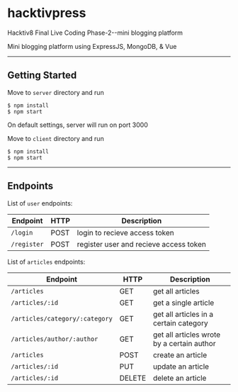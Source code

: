 # hacktivpress
Hacktiv8 Final Live Coding Phase-2--mini blogging platform

Mini blogging platform using ExpressJS, MongoDB, & Vue

***

## Getting Started

Move to `server` directory and run
```
$ npm install
$ npm start
```
On default settings, server will run on port 3000

Move to `client` directory and run
```
$ npm install
$ npm start
```

***

## Endpoints

List of `user` endpoints:

| Endpoint                  | HTTP    | Description                                   |
|---------------------------|---------|-----------------------------------------------|
| `/login`                  | POST    | login to recieve access token                 |
| `/register`               | POST    | register user and recieve access token        |

List of `articles` endpoints:

| Endpoint                  | HTTP    | Description                                   |
|---------------------------|---------|-----------------------------------------------|
| `/articles`               | GET     | get all articles                              |
| `/articles/:id`           | GET     | get a single article                          |
| `/articles/category/:category`     | GET     | get all articles in a certain category        |
| `/articles/author/:author`       | GET     | get all articles wrote by a certain author    |
| `/articles`               | POST    | create an article                             |
| `/articles/:id`           | PUT     | update an article                             |
| `/articles/:id`           | DELETE  | delete an article                             |
